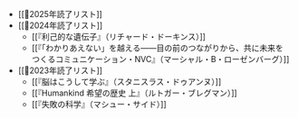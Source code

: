 - [[📙2025年読了リスト]]
- [[📙2024年読了リスト]]
	- [[『利己的な遺伝子』（リチャード・ドーキンス）]]
	- [[『「わかりあえない」を越える――目の前のつながりから、共に未来をつくるコミュニケーション・NVC』（マーシャル・B・ローゼンバーグ）]]
- [[📙2023年読了リスト]]
	- [[『脳はこうして学ぶ』（スタニスラス・ドゥアンヌ）]]
	- [[『Humankind 希望の歴史 上』（ルトガー・ブレグマン）]]
	- [[『失敗の科学』（マシュー・サイド）]]